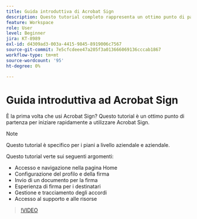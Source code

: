 ```yaml
---
title: Guida introduttiva di Acrobat Sign
description: Questo tutorial completo rappresenta un ottimo punto di partenza per i nuovi mittenti in Adobe Sign
feature: Workspace
role: User
level: Beginner
jira: KT-8989
exl-id: d4309ad3-003a-4415-9845-8919006c7567
source-git-commit: 7e5cfcdeee47a205f3a013666069136cccab1867
workflow-type: tm+mt
source-wordcount: '95'
ht-degree: 0%

---
```


# Guida introduttiva ad Acrobat Sign

È la prima volta che usi Acrobat Sign? Questo tutorial è un ottimo punto di partenza per iniziare rapidamente a utilizzare Acrobat Sign.

>[!NOTE]
>
>Questo tutorial è specifico per i piani a livello aziendale e aziendale.

Questo tutorial verte sui seguenti argomenti:

* Accesso e navigazione nella pagina Home
* Configurazione del profilo e della firma
* Invio di un documento per la firma
* Esperienza di firma per i destinatari
* Gestione e tracciamento degli accordi
* Accesso al supporto e alle risorse

>[!VIDEO](https://video.tv.adobe.com/v/337151?quality=12&learn=on&hidetitle=true)
